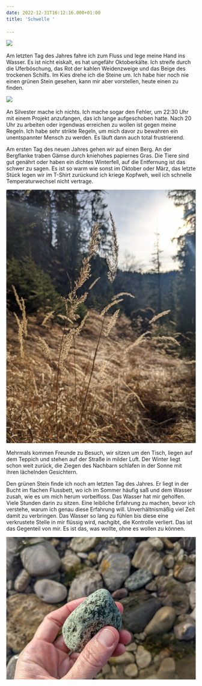```yaml
---
date: 2022-12-31T16:12:16.000+01:00
title: 'Schwelle '

---
```

![](/uploads/31-12-2022_1.jpg)

Am letzten Tag des Jahres fahre ich zum Fluss und lege meine Hand ins Wasser. Es ist nicht eiskalt, es hat ungefähr Oktoberkälte. Ich streife durch die Uferböschung, das Rot der kahlen Weidenzweige und das Beige des trockenen Schilfs. Im Kies drehe ich die Steine um. Ich habe hier noch nie einen grünen Stein gesehen, kann mir aber vorstellen, heute einen zu finden.

![](/uploads/31-12-2022_2.jpg)

An Silvester mache ich nichts. Ich mache sogar den Fehler, um 22:30 Uhr mit einem Projekt anzufangen, das ich lange aufgeschoben hatte. Nach 20 Uhr zu arbeiten oder irgendwas erreichen zu wollen ist gegen meine Regeln. Ich habe sehr strikte Regeln, um mich davor zu bewahren ein unentspannter Mensch zu werden. Es läuft dann auch total frustrierend.

Am ersten Tag des neuen Jahres gehen wir auf einen Berg. An der Bergflanke traben Gämse durch kniehohes papiernes Gras. Die Tiere sind gut genährt oder haben ein dichtes Winterfell, auf die Entfernung ist das schwer zu sagen. Es ist so warm wie sonst im Oktober oder März, das letzte Stück legen wir im T-Shirt zurückund ich kriege Kopfweh, weil ich schnelle Temperaturwechsel nicht vertrage. 

![](/uploads/01-01-2023.jpg)

Mehrmals kommen Freunde zu Besuch, wir sitzen um den Tisch, liegen auf dem Teppich und stehen auf der Straße in milder Luft. Der Winter liegt schon weit zurück, die Ziegen des Nachbarn schlafen in der Sonne mit ihren lächelnden Gesichtern.

Den grünen Stein finde ich noch am letzten Tag des Jahres. Er liegt in der Bucht im flachen Flussbett, wo ich im Sommer häufig saß und dem Wasser zusah, wie es um mich herum vorbeifloss. Das Wasser hat mir geholfen. Viele Stunden darin zu sitzen. Eine leibliche Erfahrung zu machen, bevor ich verstehe, warum ich genau diese Erfahrung will. Unverhältnismäßig viel Zeit damit zu verbringen. Das Wasser so lang zu fühlen bis diese eine verkrustete Stelle in mir flüssig wird, nachgibt, die Kontrolle verliert. Das ist das Gegenteil von mir. Es ist das, was wollte, ohne es wollen zu können.

![](/uploads/31-12-2022_7.jpg)
